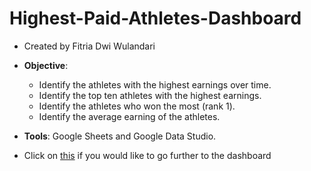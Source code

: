 # Highest-Paid-Athletes-Dashboard

- Created by Fitria Dwi Wulandari

- **Objective**:
  - Identify the athletes with the highest earnings over time.
  - Identify the top ten athletes with the highest earnings.
  - Identify the athletes who won the most (rank 1).
  - Identify the average earning of the athletes.

- **Tools**: Google Sheets and Google Data Studio.
- Click on [this](https://datastudio.google.com/reporting/e9c57374-6d18-413c-8166-cdea16f67c80) if you would like to go further to the dashboard

